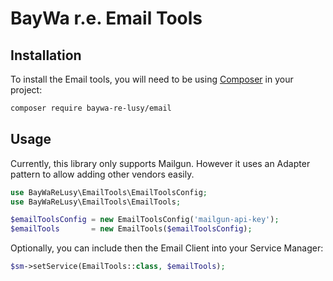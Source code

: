 BayWa r.e. Email Tools
======================

## Installation

To install the Email tools, you will need to be using [Composer](http://getcomposer.org/) in your project:

```bash
composer require baywa-re-lusy/email
```

## Usage

Currently, this library only supports Mailgun. However it uses an Adapter pattern to allow adding other vendors easily.

```php
use BayWaReLusy\EmailTools\EmailToolsConfig;
use BayWaReLusy\EmailTools\EmailTools;

$emailToolsConfig = new EmailToolsConfig('mailgun-api-key');
$emailTools       = new EmailTools($emailToolsConfig);
```

Optionally, you can include then the Email Client into your Service Manager:

```php
$sm->setService(EmailTools::class, $emailTools);
```
